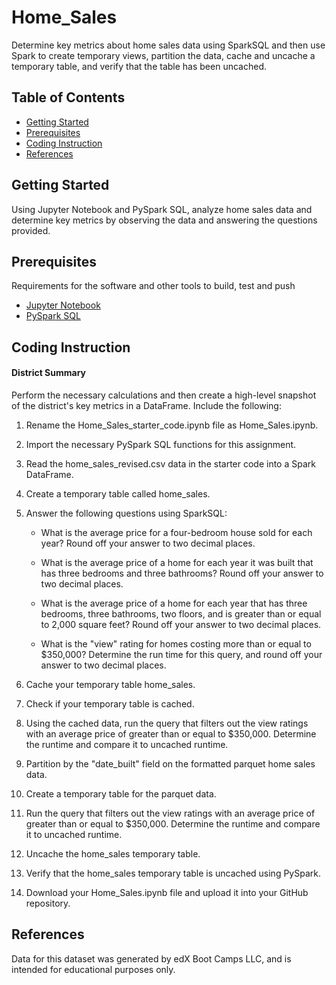 # Home_Sales

Determine key metrics about home sales data using SparkSQL and then use Spark to create temporary views, partition the data, cache and uncache a temporary table, and verify that the table has been uncached. 

## Table of Contents

- [Getting Started](#getting-started)
- [Prerequisites](#Prerequisites)
- [Coding Instruction](#Coding-Instruction)
- [References](#references)
  
## Getting Started
Using Jupyter Notebook and PySpark SQL, analyze home sales data and determine key metrics by observing the data and answering the questions provided.

## Prerequisites

Requirements for the software and other tools to build, test and push 

- [Jupyter Notebook](https://jupyter.org/)
- [PySpark SQL](https://phoenixnap.com/kb/jupyter-pyspark#:~:text=Import%20the%20findspark%20module%2C%20initialize%20the%20module%2C%20and,show%20any%20errors%2C%20indicating%20the%20import%20was%20successful.)
  

## Coding Instruction

#### District Summary

Perform the necessary calculations and then create a high-level snapshot of the district's key metrics in a DataFrame.
Include the following:

1. Rename the Home_Sales_starter_code.ipynb file as Home_Sales.ipynb.
   
2. Import the necessary PySpark SQL functions for this assignment.
   
3. Read the home_sales_revised.csv data in the starter code into a Spark DataFrame.
   
4. Create a temporary table called home_sales.
   
5. Answer the following questions using SparkSQL:
    
     - What is the average price for a four-bedroom house sold for each year? Round off your answer to two decimal places.
 
     - What is the average price of a home for each year it was built that has three bedrooms and three bathrooms? Round off your answer to two decimal places.
 
     - What is the average price of a home for each year that has three bedrooms, three bathrooms, two floors, and is greater than or equal to 2,000 square feet? Round off your answer to two decimal places.

     - What is the "view" rating for homes costing more than or equal to $350,000? Determine the run time for this query, and round off your answer to two decimal places.
       
6. Cache your temporary table home_sales.
    
7. Check if your temporary table is cached.
    
8. Using the cached data, run the query that filters out the view ratings with an average price of greater than or equal to $350,000. Determine the runtime and compare it to uncached runtime.
    
9. Partition by the "date_built" field on the formatted parquet home sales data.
    
10. Create a temporary table for the parquet data.
    
11.  Run the query that filters out the view ratings with an average price of greater than or equal to $350,000. Determine the runtime and compare it to uncached runtime.
    
12.  Uncache the home_sales temporary table.
    
13.  Verify that the home_sales temporary table is uncached using PySpark.
    
14.  Download your Home_Sales.ipynb file and upload it into your GitHub repository.


## References

Data for this dataset was generated by edX Boot Camps LLC, and is intended for educational purposes only.





